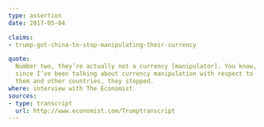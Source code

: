 ```yaml
---
type: assertion
date: 2017-05-04

claims:
- trump-got-china-to-stop-manipulating-their-currency

quote:
  Number two, they’re actually not a currency [manipulator]. You know,
  since I’ve been talking about currency manipulation with respect to
  them and other countries, they stopped.
where: interview with The Economist
sources:
- type: transcript
  url: http://www.economist.com/Trumptranscript
---
```

